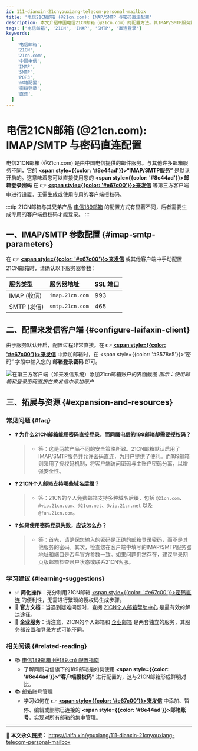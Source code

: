 ```yaml
---
id: 111-dianxin-21cnyouxiang-telecom-personal-mailbox
title: '电信21CN邮箱 (@21cn.com): IMAP/SMTP 与密码直连配置'
description: 本文介绍中国电信21CN邮箱（@21cn.com）的配置方法。其IMAP/SMTP服务默认开启，因此在来发信等第三方客户端中可直接使用邮箱登录密码完成绑定，无需额外生成授权码。
tags: ['电信邮箱', '21CN', 'IMAP', 'SMTP', '直连登录']
keywords:
  [
    '电信邮箱',
    '21CN',
    '21cn.com',
    '中国电信',
    'IMAP',
    'SMTP',
    'POP3',
    '邮箱配置',
    '密码登录',
    '直连',
  ]
---
```


# 电信21CN邮箱 (@21cn.com): IMAP/SMTP 与密码直连配置

电信21CN邮箱 (@21cn.com) 是由中国电信提供的邮件服务。与其他许多邮箱服务不同，它的 **<span style={{color: '#8e44ad'}}>“IMAP/SMTP服务”</span>** 是默认开启的。这意味着您可以直接使用您的 **<span style={{color: '#8e44ad'}}>邮箱登录密码</span>** 在 👉 [**<span style={{color: '#e67c00'}}>来发信</span>**](https://laifaxin.com) 等第三方客户端中进行设置，无需生成或使用专用的客户端授权码。

:::tip
21CN邮箱与其兄弟产品 [电信189邮箱](./104-dianxin-189youxiang-telecom-personal-mailbox) 的配置方式有显著不同，后者需要生成专用的客户端授权码才能登录。
:::

## 一、IMAP/SMTP 参数配置 {#imap-smtp-parameters}

在 👉 [**<span style={{color: '#e67c00'}}>来发信</span>**](https://laifaxin.com) 或其他客户端中手动配置21CN邮箱时，请确认以下服务器参数：

| **服务类型** | **服务器地址**  | **SSL 端口** |
| :----------- | :-------------- | :----------- |
| IMAP (收信)  | `imap.21cn.com` | 993          |
| SMTP (发信)  | `smtp.21cn.com` | 465          |

## 二、配置来发信客户端 {#configure-laifaxin-client}

由于服务默认开启，配置过程非常直接。在 👉 [**<span style={{color: '#e67c00'}}>来发信</span>**](https://laifaxin.com) 中添加邮箱时，在 <span style={{color: '#3578e5'}}>“密码”</span> 字段中输入您的 **邮箱登录密码** 即可。

![在第三方客户端（如来发信系统）添加21cn邮箱账户的界面截图](https://cos.files.maozhishi.com/public/attachments/xsj/1641804924608.png)
_图示：使用邮箱和登录密码直接在来发信中添加账户_

## 三、拓展与资源 {#expansion-and-resources}

### 常见问题 {#faq}

- **❓ 为什么21CN邮箱能用密码直接登录，而同属电信的189邮箱却需要授权码？**

  > - 答：这是两款产品不同的安全策略所致。21CN邮箱默认启用了IMAP/SMTP服务并允许密码直连，为用户提供了便利。而189邮箱则采用了授权码机制，将客户端访问密码与主账户密码分离，以增强安全性。

- **❓ 21CN个人邮箱支持哪些域名后缀？**

  > - 答：21CN的个人免费邮箱支持多种域名后缀，包括 `@21cn.com`、`@vip.21cn.com`、`@21cn.net`、`@vip.21cn.net` 以及 `@fun.21cn.com`。

- **❓ 如果使用密码登录失败，应该怎么办？**
  > - 答：首先，请确保您输入的密码是正确的邮箱登录密码，而不是其他服务的密码。其次，检查您在客户端中填写的IMAP/SMTP服务器地址和端口是否与官方参数一致。如果问题仍然存在，建议登录网页版邮箱检查账户状态或联系21CN客服。

### 学习建议 {#learning-suggestions}

- ✅ **简化操作**：充分利用21CN邮箱 <u><span style={{color: '#e67c00'}}>密码直连</span></u> 的便利性，无需进行繁琐的授权码生成步骤。
- 📖 **官方文档**：当遇到疑难问题时，查阅 [21CN个人邮箱帮助中心](https://mail.21cn.com/help/freemail/main1.html) 是最有效的解决途径。
- 🏢 **企业服务**：请注意，21CN的个人邮箱和 [企业邮箱](https://qiye.21cn.com/) 是两套独立的服务，其服务器设置和登录方式可能不同。

### 相关阅读 {#related-reading}

- 📚 [电信189邮箱 (@189.cn) 配置指南](./104-dianxin-189youxiang-telecom-personal-mailbox)
  - 了解同属电信旗下的189邮箱是如何使用 **<span style={{color: '#8e44ad'}}>“客户端授权码”</span>** 进行配置的，这与21CN邮箱形成鲜明对比。
- 📚 [邮箱账号管理](../zhinan/email-account)
  - 学习如何在 👉 [**<span style={{color: '#e67c00'}}>来发信</span>**](https://laifaxin.com) 中添加、暂停、编辑或删除已连接的 **<span style={{color: '#8e44ad'}}>邮箱账号</span>**，实现对所有邮箱的集中管理。

---

🔗 **本文永久链接：** https://laifa.xin/youxiang/111-dianxin-21cnyouxiang-telecom-personal-mailbox
